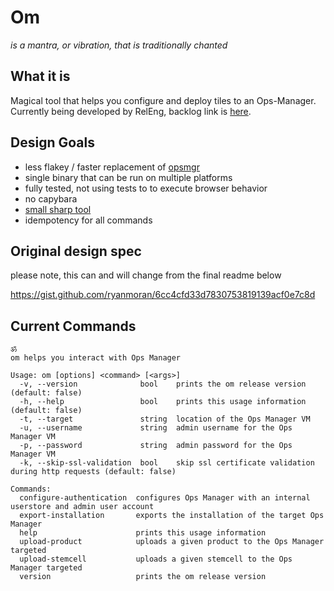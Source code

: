 # Om

_is a mantra, or vibration, that is traditionally chanted_

## What it is

Magical tool that helps you configure and deploy tiles to an Ops-Manager. 
Currently being developed by RelEng, backlog link is [here](https://www.pivotaltracker.com/epic/show/2982497).

## Design Goals

- less flakey / faster replacement of [opsmgr](https://github.com/pivotal-cf/opsmgr)
- single binary that can be run on multiple platforms
- fully tested, not using tests to to execute browser behavior
- no capybara
- [small sharp tool](https://brandur.org/small-sharp-tools)
- idempotency for all commands

## Original design spec

please note, this can and will change from the final readme below

https://gist.github.com/ryanmoran/6cc4cfd33d7830753819139acf0e7c8d

## Current Commands

```
ॐ
om helps you interact with Ops Manager

Usage: om [options] <command> [<args>]
  -v, --version              bool    prints the om release version (default: false)
  -h, --help                 bool    prints this usage information (default: false)
  -t, --target               string  location of the Ops Manager VM
  -u, --username             string  admin username for the Ops Manager VM
  -p, --password             string  admin password for the Ops Manager VM
  -k, --skip-ssl-validation  bool    skip ssl certificate validation during http requests (default: false)

Commands:
  configure-authentication  configures Ops Manager with an internal userstore and admin user account
  export-installation       exports the installation of the target Ops Manager
  help                      prints this usage information
  upload-product            uploads a given product to the Ops Manager targeted
  upload-stemcell           uploads a given stemcell to the Ops Manager targeted
  version                   prints the om release version
```
